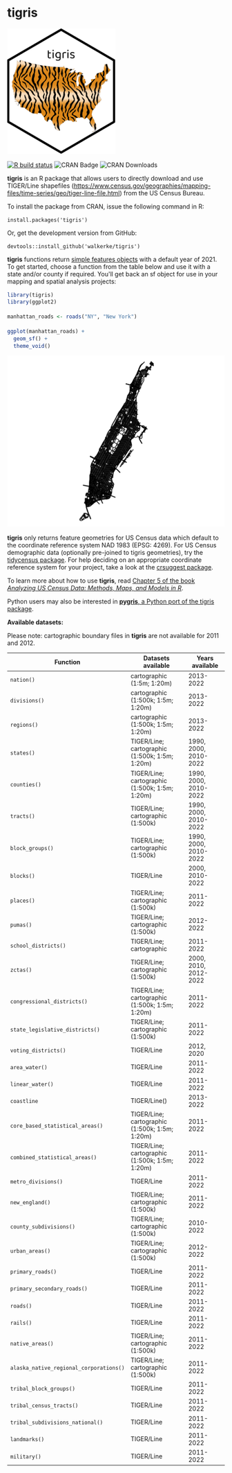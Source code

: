 # tigris

<img src=tools/readme/tigris_sticker.png width="250">

[![R build status](https://github.com/walkerke/tigris/workflows/R-CMD-check/badge.svg)](https://github.com/walkerke/tigris/actions) ![CRAN Badge](http://www.r-pkg.org/badges/version/tigris)  ![CRAN Downloads](http://cranlogs.r-pkg.org/badges/tigris)

__tigris__ is an R package that allows users to directly download and use TIGER/Line shapefiles (<https://www.census.gov/geographies/mapping-files/time-series/geo/tiger-line-file.html>) from the US Census Bureau.  

To install the package from CRAN, issue the following command in R: 

```
install.packages('tigris')
```

Or, get the development version from GitHub: 

```
devtools::install_github('walkerke/tigris')
```

__tigris__ functions return [simple features objects](https://r-spatial.github.io/sf/) with a default year of 2021. To get started, choose a function from the table below and use it with a state and/or county if required. You'll get back an sf object for use in your mapping and spatial analysis projects: 

```r
library(tigris)
library(ggplot2)

manhattan_roads <- roads("NY", "New York")

ggplot(manhattan_roads) + 
  geom_sf() + 
  theme_void()
```

<img src=tools/readme/ny_roads.png>

__tigris__ only returns feature geometries for US Census data which default to the coordinate reference system NAD 1983 (EPSG: 4269). For US Census demographic data (optionally pre-joined to tigris geometries), try the [tidycensus package](https://walker-data.com/tidycensus/).  For help deciding on an appropriate coordinate reference system for your project, take a look at the [crsuggest package](https://github.com/walkerke/crsuggest).  

To learn more about how to use __tigris__, read [Chapter 5 of the book _Analyzing US Census Data: Methods, Maps, and Models in R_](https://walker-data.com/census-r/census-geographic-data-and-applications-in-r.html). 

Python users may also be interested in [__pygris__, a Python port of the tigris package](https://walker-data.com/pygris/).  

__Available datasets:__

Please note: cartographic boundary files in __tigris__ are not available for 2011 and 2012.  

| Function | Datasets available | Years available |
|------------------------------------------|------------------------------------------------|------------------------------|
| `nation()` | cartographic (1:5m; 1:20m) | 2013-2022 |
| `divisions()` | cartographic (1:500k; 1:5m; 1:20m) | 2013-2022 |
| `regions()` | cartographic (1:500k; 1:5m; 1:20m) | 2013-2022 |
| `states()` | TIGER/Line; cartographic (1:500k; 1:5m; 1:20m) | 1990, 2000, 2010-2022 |
| `counties()` | TIGER/Line; cartographic (1:500k; 1:5m; 1:20m) | 1990, 2000, 2010-2022 |
| `tracts()` | TIGER/Line; cartographic (1:500k) | 1990, 2000, 2010-2022 |
| `block_groups()` | TIGER/Line; cartographic (1:500k) | 1990, 2000, 2010-2022 |
| `blocks()` | TIGER/Line | 2000, 2010-2022 |
| `places()` | TIGER/Line; cartographic (1:500k) | 2011-2022 |
| `pumas()` | TIGER/Line; cartographic (1:500k) | 2012-2022 |
| `school_districts()` | TIGER/Line; cartographic | 2011-2022 |
| `zctas()` | TIGER/Line; cartographic (1:500k) | 2000, 2010, 2012-2022 |
| `congressional_districts()` | TIGER/Line; cartographic (1:500k; 1:5m; 1:20m) | 2011-2022 |
| `state_legislative_districts()` | TIGER/Line; cartographic (1:500k) | 2011-2022 |
| `voting_districts()` | TIGER/Line | 2012, 2020 |
| `area_water()` | TIGER/Line | 2011-2022 |
| `linear_water()` | TIGER/Line | 2011-2022 |
| `coastline` | TIGER/Line() | 2013-2022 |
| `core_based_statistical_areas()` | TIGER/Line; cartographic (1:500k; 1:5m; 1:20m) | 2011-2022 |
| `combined_statistical_areas()` | TIGER/Line; cartographic (1:500k; 1:5m; 1:20m) | 2011-2022 |
| `metro_divisions()` | TIGER/Line | 2011-2022 |
| `new_england()` | TIGER/Line; cartographic (1:500k) | 2011-2022 |
| `county_subdivisions()` | TIGER/Line; cartographic (1:500k) | 2010-2022 |
| `urban_areas()` | TIGER/Line; cartographic (1:500k) | 2012-2022 |
| `primary_roads()` | TIGER/Line | 2011-2022 |
| `primary_secondary_roads()` | TIGER/Line | 2011-2022 |
| `roads()` | TIGER/Line | 2011-2022 |
| `rails()` | TIGER/Line | 2011-2022 |
| `native_areas()` | TIGER/Line; cartographic (1:500k) | 2011-2022 |
| `alaska_native_regional_corporations()` | TIGER/Line; cartographic (1:500k) | 2011-2022 |
| `tribal_block_groups()` | TIGER/Line | 2011-2022 |
| `tribal_census_tracts()` | TIGER/Line | 2011-2022 |
| `tribal_subdivisions_national()` | TIGER/Line | 2011-2022 |
| `landmarks()` | TIGER/Line | 2011-2022 |
| `military()` | TIGER/Line | 2011-2022 |




 
